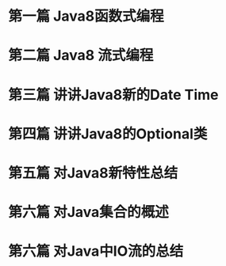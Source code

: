 # 第一篇 Java8函数式编程

# 第二篇 Java8 流式编程

# 第三篇 讲讲Java8新的Date Time

# 第四篇 讲讲Java8的Optional类

# 第五篇 对Java8新特性总结

# 第六篇 对Java集合的概述

# 第六篇 对Java中IO流的总结